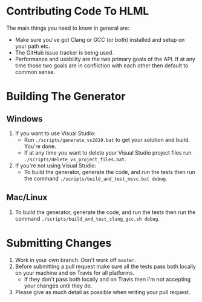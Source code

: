 # Contributing Code To HLML

The main things you need to know in general are:
* Make sure you've got Clang or GCC (or both) installed and setup on your path etc.
* The GitHub issue tracker is being used.
* Performance and usability are the two primary goals of the API.  If at any time those two goals are in confliction with each other then default to common sense.


Building The Generator
======================

Windows
-------
1. If you want to use Visual Studio:
	* Run ```./scripts/generate_vs2019.bat``` to get your solution and build.  You're done.
	* If at any time you want to delete your Visual Studio project files run ```./scripts/delete_vs_project_files.bat```.
2. If you're not using Visual Studio:
	* To build the generator, generate the code, and run the tests then run the command ```./scripts/build_and_test_msvc.bat debug```.

Mac/Linux
---------
1. To build the generator, generate the code, and run the tests then run the command ```./scripts/build_and_test_clang_gcc.sh debug```.


Submitting Changes
==================

1. Work in your own branch.  Don't work off ```master```.
2. Before submitting a pull request make sure all the tests pass both locally on your machine and on Travis for all platforms.
	* If they don't pass both locally and on Travis then I'm not accepting your changes until they do.
3. Please give as much detail as possible when writing your pull request.